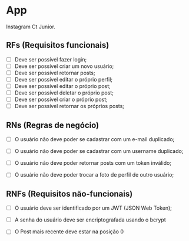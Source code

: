# App

Instagram Ct Junior.

## RFs (Requisitos funcionais)

- [ ] Deve ser possível fazer login;
- [ ] Deve ser possível criar um novo usuário;
- [ ] Deve ser possível retornar posts;
- [ ] Deve ser possível editar o próprio perfil;
- [ ] Deve ser possível editar o próprio post;
- [ ] Deve ser possível deletar o próprio post;
- [ ] Deve ser possível criar o próprio post;
- [ ] Deve ser possível retornar os próprios posts;

## RNs (Regras de negócio)

- [ ] O usuário não deve poder se cadastrar com um e-mail duplicado;
- [ ] O usuário não deve poder se cadastrar com um username duplicado;

- [ ] O usuário não deve poder retornar posts com um token inválido;

- [ ] O usuário não deve poder trocar a foto de perfil de outro usuário;

## RNFs (Requisitos não-funcionais)

- [ ] O usuário deve ser identificado por um JWT (JSON Web Token);
- [ ] A senha do usuário deve ser encriptografada usando o bcrypt
- [ ] O Post mais recente deve estar na posição 0
 

